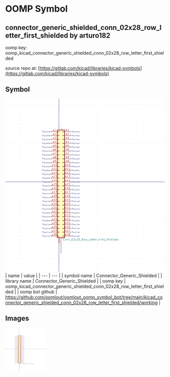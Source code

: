 # OOMP Symbol  
## connector_generic_shielded_conn_02x28_row_letter_first_shielded  by arturo182  
  
oomp key: oomp_kicad_connector_generic_shielded_conn_02x28_row_letter_first_shielded  
  
source repo at: [https://gitlab.com/kicad/libraries/kicad-symbols](https://gitlab.com/kicad/libraries/kicad-symbols)  
## Symbol  
  
[![working.png](working_600.png)](working.png)  
| name | value | 
| --- | --- | 
| symbol name | Connector_Generic_Shielded | 
| library name | Connector_Generic_Shielded | 
| oomp key | oomp_kicad_connector_generic_shielded_conn_02x28_row_letter_first_shielded | 
| oomp bot github | https://github.com/oomlout/oomlout_oomp_symbol_bot/tree/main/kicad_connector_generic_shielded_conn_02x28_row_letter_first_shielded/working | 
## Images  
  
[![working.png](working_140.png)](working.png)  
